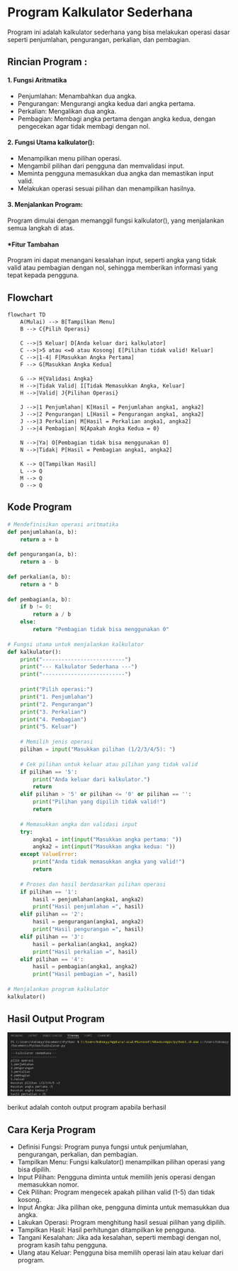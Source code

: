 # Program Kalkulator Sederhana
Program ini adalah kalkulator sederhana yang bisa melakukan operasi dasar seperti penjumlahan, pengurangan, perkalian, dan pembagian.
    
## Rincian Program :
#### 1. Fungsi Aritmatika
- Penjumlahan: Menambahkan dua angka.
- Pengurangan: Mengurangi angka kedua dari angka pertama.
- Perkalian: Mengalikan dua angka.
- Pembagian: Membagi angka pertama dengan angka kedua, dengan pengecekan agar tidak membagi dengan nol.

#### 2. Fungsi Utama kalkulator():
- Menampilkan menu pilihan operasi.
- Mengambil pilihan dari pengguna dan memvalidasi input.
- Meminta pengguna memasukkan dua angka dan memastikan input valid.
- Melakukan operasi sesuai pilihan dan menampilkan hasilnya.

#### 3. Menjalankan Program:
Program dimulai dengan memanggil fungsi kalkulator(), yang menjalankan semua langkah di atas.

#### *Fitur Tambahan
Program ini dapat menangani kesalahan input, seperti angka yang tidak valid atau pembagian dengan nol, sehingga memberikan informasi yang tepat kepada pengguna.

## Flowchart
````mermaid
flowchart TD
    A(Mulai) --> B[Tampilkan Menu]
    B --> C{Pilih Operasi}
    
    C -->|5 Keluar| D[Anda keluar dari kalkulator]
    C -->|>5 atau <=0 atau Kosong| E[Pilihan tidak valid! Keluar]
    C -->|1-4| F[Masukkan Angka Pertama]
    F --> G[Masukkan Angka Kedua]
    
    G --> H{Validasi Angka}
    H -->|Tidak Valid| I[Tidak Memasukkan Angka, Keluar]
    H -->|Valid| J{Pilihan Operasi}
    
    J -->|1 Penjumlahan| K[Hasil = Penjumlahan angka1, angka2]
    J -->|2 Pengurangan| L[Hasil = Pengurangan angka1, angka2]
    J -->|3 Perkalian| M[Hasil = Perkalian angka1, angka2]
    J -->|4 Pembagian| N{Apakah Angka Kedua = 0}
    
    N -->|Ya| O[Pembagian tidak bisa menggunakan 0]
    N -->|Tidak| P[Hasil = Pembagian angka1, angka2]
    
    K --> Q[Tampilkan Hasil]
    L --> Q
    M --> Q
    O --> Q
````

## Kode Program 
```python
# Mendefinisikan operasi aritmatika
def penjumlahan(a, b):
    return a + b

def pengurangan(a, b):
    return a - b

def perkalian(a, b):
    return a * b

def pembagian(a, b):
    if b != 0:
        return a / b
    else:
        return "Pembagian tidak bisa menggunakan 0"

# Fungsi utama untuk menjalankan kalkulator
def kalkulator():
    print("--------------------------")
    print("--- Kalkulator Sederhana ---")
    print("--------------------------")
    
    print("Pilih operasi:")
    print("1. Penjumlahan")
    print("2. Pengurangan")
    print("3. Perkalian")
    print("4. Pembagian")
    print("5. Keluar")
    
    # Memilih jenis operasi
    pilihan = input("Masukkan pilihan (1/2/3/4/5): ")
    
    # Cek pilihan untuk keluar atau pilihan yang tidak valid
    if pilihan == '5':
        print("Anda keluar dari kalkulator.")
        return
    elif pilihan > '5' or pilihan <= '0' or pilihan == '':
        print("Pilihan yang dipilih tidak valid!")
        return
    
    # Memasukkan angka dan validasi input
    try:
        angka1 = int(input("Masukkan angka pertama: "))
        angka2 = int(input("Masukkan angka kedua: "))
    except ValueError:
        print("Anda tidak memasukkan angka yang valid!")
        return
    
    # Proses dan hasil berdasarkan pilihan operasi
    if pilihan == '1':
        hasil = penjumlahan(angka1, angka2)
        print("Hasil penjumlahan =", hasil)
    elif pilihan == '2':
        hasil = pengurangan(angka1, angka2)
        print("Hasil pengurangan =", hasil)
    elif pilihan == '3':
        hasil = perkalian(angka1, angka2)
        print("Hasil perkalian =", hasil)
    elif pilihan == '4':
        hasil = pembagian(angka1, angka2)
        print("Hasil pembagian =", hasil)

# Menjalankan program kalkulator
kalkulator()
```

## Hasil Output Program

![output](Output_Kalkulator.png)

berikut adalah contoh output program apabila berhasil 

## Cara Kerja Program

- Definisi Fungsi: Program punya fungsi untuk penjumlahan, pengurangan, perkalian, dan pembagian.
- Tampilkan Menu: Fungsi kalkulator() menampilkan pilihan operasi yang bisa dipilih.
- Input Pilihan: Pengguna diminta untuk memilih jenis operasi dengan memasukkan nomor.
- Cek Pilihan: Program mengecek apakah pilihan valid (1-5) dan tidak kosong.
- Input Angka: Jika pilihan oke, pengguna diminta untuk memasukkan dua angka.
- Lakukan Operasi: Program menghitung hasil sesuai pilihan yang dipilih.
- Tampilkan Hasil: Hasil perhitungan ditampilkan ke pengguna.
- Tangani Kesalahan: Jika ada kesalahan, seperti membagi dengan nol, program kasih tahu pengguna.
- Ulang atau Keluar: Pengguna bisa memilih operasi lain atau keluar dari program.
